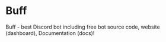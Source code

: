 # Buff
Buff - best Discord bot including free bot source code, website (dashboard), Documentation (docs)!
